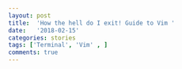 ```yaml
---
layout: post
title:  'How the hell do I exit! Guide to Vim '
date:   '2018-02-15'
categories: stories
tags: ['Terminal', 'Vim' , ]
comments: true
---
```

